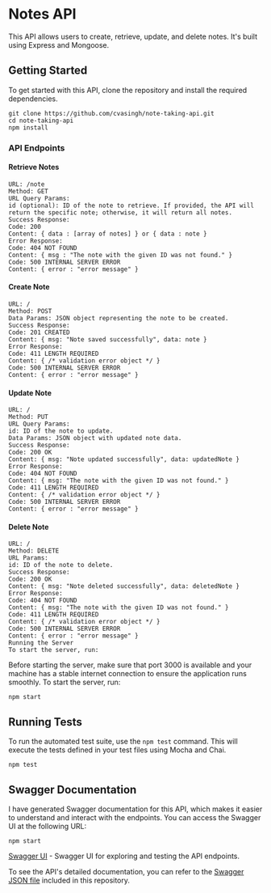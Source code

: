 
# Notes API
This API allows users to create, retrieve, update, and delete notes. It's built using Express and Mongoose.

## Getting Started
To get started with this API, clone the repository and install the required dependencies.

```node
git clone https://github.com/cvasingh/note-taking-api.git
cd note-taking-api
npm install
```

### API Endpoints
#### Retrieve Notes
```node
URL: /note
Method: GET
URL Query Params:
id (optional): ID of the note to retrieve. If provided, the API will return the specific note; otherwise, it will return all notes.
Success Response:
Code: 200
Content: { data : [array of notes] } or { data : note }
Error Response:
Code: 404 NOT FOUND
Content: { msg : "The note with the given ID was not found." }
Code: 500 INTERNAL SERVER ERROR
Content: { error : "error message" }
```

#### Create Note
```node
URL: /
Method: POST
Data Params: JSON object representing the note to be created.
Success Response:
Code: 201 CREATED
Content: { msg: "Note saved successfully", data: note }
Error Response:
Code: 411 LENGTH REQUIRED
Content: { /* validation error object */ }
Code: 500 INTERNAL SERVER ERROR
Content: { error : "error message" }
```

#### Update Note
```node
URL: /
Method: PUT
URL Query Params:
id: ID of the note to update.
Data Params: JSON object with updated note data.
Success Response:
Code: 200 OK
Content: { msg: "Note updated successfully", data: updatedNote }
Error Response:
Code: 404 NOT FOUND
Content: { msg: "The note with the given ID was not found." }
Code: 411 LENGTH REQUIRED
Content: { /* validation error object */ }
Code: 500 INTERNAL SERVER ERROR
Content: { error : "error message" }
```

#### Delete Note
```node
URL: /
Method: DELETE
URL Params:
id: ID of the note to delete.
Success Response:
Code: 200 OK
Content: { msg: "Note deleted successfully", data: deletedNote }
Error Response:
Code: 404 NOT FOUND
Content: { msg: "The note with the given ID was not found." }
Code: 411 LENGTH REQUIRED
Content: { /* validation error object */ }
Code: 500 INTERNAL SERVER ERROR
Content: { error : "error message" }
Running the Server
To start the server, run:
```

Before starting the server, make sure that port 3000 is available and your machine has a stable internet connection to ensure the application runs smoothly. To start the server, run:
```node
npm start
```

## Running Tests
To run the automated test suite, use the `npm test` command. This will execute the tests defined in your test files using Mocha and Chai.

```node
npm test
```

## Swagger Documentation
I have generated Swagger documentation for this API, which makes it easier to understand and interact with the endpoints. You can access the Swagger UI at the following URL:

```node
npm start
```

[Swagger UI](http://localhost:3000/api-docs) - Swagger UI for exploring and testing the API endpoints.


To see the API's detailed documentation, you can refer to the [Swagger JSON file](swagger_output.json) included in this repository.